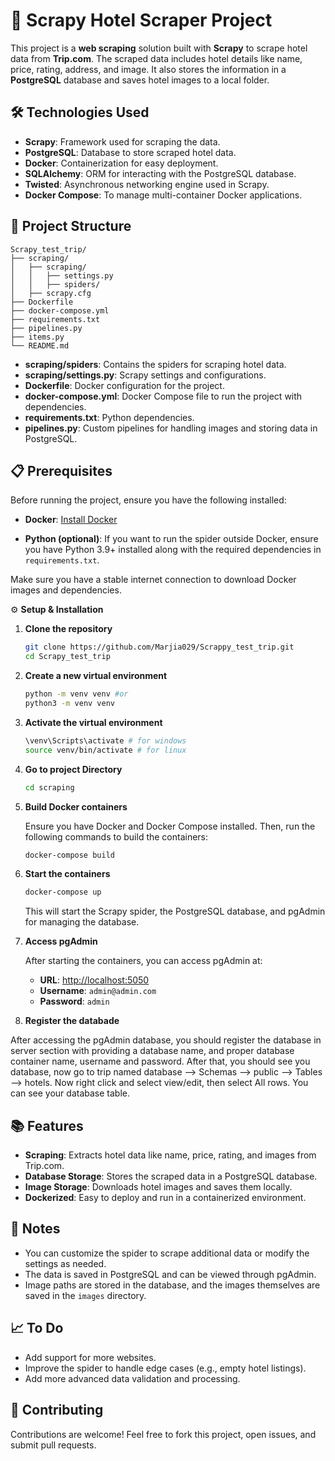# 🏨 Scrapy Hotel Scraper Project

This project is a **web scraping** solution built with **Scrapy** to scrape hotel data from **Trip.com**. The scraped data includes hotel details like name, price, rating, address, and image. It also stores the information in a **PostgreSQL** database and saves hotel images to a local folder.

## 🛠️ Technologies Used

- **Scrapy**: Framework used for scraping the data.
- **PostgreSQL**: Database to store scraped hotel data.
- **Docker**: Containerization for easy deployment.
- **SQLAlchemy**: ORM for interacting with the PostgreSQL database.
- **Twisted**: Asynchronous networking engine used in Scrapy.
- **Docker Compose**: To manage multi-container Docker applications.

## 📁 Project Structure

```plaintext
Scrapy_test_trip/
├── scraping/
│   ├── scraping/
│   │   ├── settings.py
│   │   ├── spiders/
│   ├── scrapy.cfg
├── Dockerfile
├── docker-compose.yml
├── requirements.txt
├── pipelines.py
├── items.py
└── README.md
```
- **scraping/spiders**: Contains the spiders for scraping hotel data.
- **scraping/settings.py**: Scrapy settings and configurations.
- **Dockerfile**: Docker configuration for the project.
- **docker-compose.yml**: Docker Compose file to run the project with dependencies.
- **requirements.txt**: Python dependencies.
- **pipelines.py**: Custom pipelines for handling images and storing data in PostgreSQL.

## 📋 Prerequisites
Before running the project, ensure you have the following installed:

- **Docker**: [Install Docker](https://docs.docker.com/get-docker/)

- **Python (optional)**: If you want to run the spider outside Docker, ensure you have Python 3.9+ installed along with the required dependencies in `requirements.txt`.

Make sure you have a stable internet connection to download Docker images and dependencies.


⚙️ **Setup & Installation**

1. **Clone the repository**
   ```bash
   git clone https://github.com/Marjia029/Scrappy_test_trip.git
   cd Scrapy_test_trip
2. **Create a new virtual environment**
    ```bash
    python -m venv venv #or
    python3 -m venv venv
    ```
3. **Activate the virtual environment**
    ```bash
    \venv\Scripts\activate # for windows
    source venv/bin/activate # for linux
    ```
4. **Go to project Directory**
    ```bash
    cd scraping
    ```
5. **Build Docker containers**

    Ensure you have Docker and Docker Compose installed. Then, run the following commands to build the containers:
    ```bash
    docker-compose build
    ```
6. **Start the containers**

    ```bash
    docker-compose up
    ```
    This will start the Scrapy spider, the PostgreSQL database, and pgAdmin for managing the database.

7. **Access pgAdmin**

    After starting the containers, you can access pgAdmin at:

    - **URL**: [http://localhost:5050](http://localhost:5050)
    - **Username**: `admin@admin.com`
    - **Password**: `admin`

8. **Register the databade**

After accessing the pgAdmin database, you should register the database in server section with providing a database name, and proper database container name, username and password. After that, you should see you database, now go to trip named database --> Schemas --> public --> Tables --> hotels. Now right click and select view/edit, then select All rows. You can see your database table.

## 📚 Features
- **Scraping**: Extracts hotel data like name, price, rating, and images from Trip.com.
- **Database Storage**: Stores the scraped data in a PostgreSQL database.
- **Image Storage**: Downloads hotel images and saves them locally.
- **Dockerized**: Easy to deploy and run in a containerized environment.

## 📝 Notes
- You can customize the spider to scrape additional data or modify the settings as needed.
- The data is saved in PostgreSQL and can be viewed through pgAdmin.
- Image paths are stored in the database, and the images themselves are saved in the `images` directory.

## 📈 To Do
- Add support for more websites.
- Improve the spider to handle edge cases (e.g., empty hotel listings).
- Add more advanced data validation and processing.

## 🙌 Contributing
Contributions are welcome! Feel free to fork this project, open issues, and submit pull requests.

